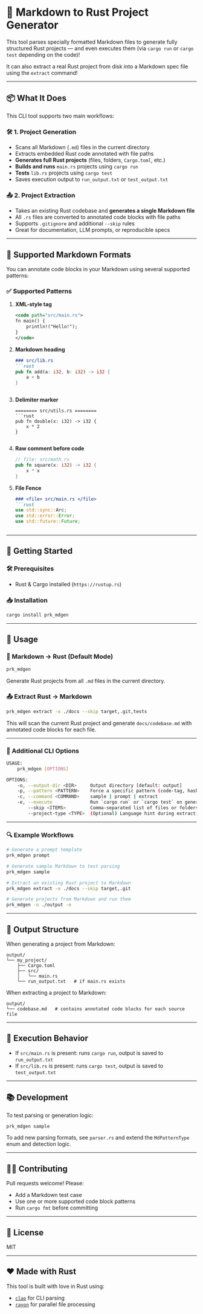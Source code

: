 # 🦀 Markdown to Rust Project Generator

This tool parses specially formatted Markdown files to generate fully structured Rust projects — and even executes them (via `cargo run` or `cargo test` depending on the code)!

It can also extract a real Rust project from disk into a Markdown spec file using the `extract` command!

---

## 📦 What It Does

This CLI tool supports two main workflows:

### 🛠 1. **Project Generation**

- Scans all Markdown (`.md`) files in the current directory
- Extracts embedded Rust code annotated with file paths
- **Generates full Rust projects** (files, folders, `Cargo.toml`, etc.)
- **Builds and runs** `main.rs` projects using `cargo run`
- **Tests** `lib.rs` projects using `cargo test`
- Saves execution output to `run_output.txt` or `test_output.txt`

### 📤 2. **Project Extraction**

- Takes an existing Rust codebase and **generates a single Markdown file**
- All `.rs` files are converted to annotated code blocks with file paths
- Supports `.gitignore` and additional `--skip` rules
- Great for documentation, LLM prompts, or reproducible specs

---

## 🧠 Supported Markdown Formats

You can annotate code blocks in your Markdown using several supported patterns:

### ✅ Supported Patterns

1. **XML-style tag**
   ```xml
   <code path="src/main.rs">
   fn main() {
       println!("Hello!");
   }
   </code>
   ```

2. **Markdown heading**
   ```md
   ### src/lib.rs
   ```rust
   pub fn add(a: i32, b: i32) -> i32 {
       a + b
   }
   ```
   ```

3. **Delimiter marker**
   ```
   ======== src/utils.rs ========
   ```rust
   pub fn double(x: i32) -> i32 {
       x * 2
   }
   ```
   ```

4. **Raw comment before code**
   ```rust
   // file: src/math.rs
   pub fn square(x: i32) -> i32 {
       x * x
   }
   ```

5. **File Fence**
   ```md
   ### <file> src/main.rs </file>
   ```rust
   use std::sync::Arc;
   use std::error::Error;
   use std::future::Future;
   ```
   ```

---

## 🚀 Getting Started

### 🛠 Prerequisites

- Rust & Cargo installed (`https://rustup.rs`)

### 📥 Installation

```bash
cargo install prk_mdgen
```

---

## 🧪 Usage

### 🔁 Markdown → Rust (Default Mode)

```bash
prk_mdgen
```

Generate Rust projects from all `.md` files in the current directory.

### 📤 Extract Rust → Markdown

```bash
prk_mdgen extract -o ./docs --skip target,.git,tests
```

This will scan the current Rust project and generate `docs/codebase.md` with annotated code blocks for each file.

---

### 🔧 Additional CLI Options

```bash
USAGE:
    prk_mdgen [OPTIONS]

OPTIONS:
    -o, --output-dir <DIR>     Output directory [default: output]
    -p, --pattern <PATTERN>    Force a specific pattern (code-tag, hash, delimiter, raw, file-code, file-fence)
    -c, --command <COMMAND>    sample | prompt | extract
    -e, --execute              Run `cargo run` or `cargo test` on generated projects
        --skip <ITEMS>         Comma-separated list of files or folders to skip
        --project-type <TYPE>  (Optional) Language hint during extraction (e.g. rust, node, flutter)
```

---

### 🔍 Example Workflows

```bash
# Generate a prompt template
prk_mdgen prompt

# Generate sample Markdown to test parsing
prk_mdgen sample

# Extract an existing Rust project to Markdown
prk_mdgen extract -o ./docs --skip target,.git

# Generate projects from Markdown and run them
prk_mdgen -o ./output -e
```

---

## 📂 Output Structure

When generating a project from Markdown:

```text
output/
└── my_project/
    ├── Cargo.toml
    ├── src/
    │   └── main.rs
    └── run_output.txt   # if main.rs exists
```

When extracting a project to Markdown:

```text
output/
└── codebase.md   # contains annotated code blocks for each source file
```

---

## 🧪 Execution Behavior

- If `src/main.rs` is present: runs `cargo run`, output is saved to `run_output.txt`
- If `src/lib.rs` is present: runs `cargo test`, output is saved to `test_output.txt`

---

## 📚 Development

To test parsing or generation logic:

```bash
prk_mdgen sample
```

To add new parsing formats, see `parser.rs` and extend the `MdPatternType` enum and detection logic.

---

## 🧑‍💻 Contributing

Pull requests welcome! Please:

- Add a Markdown test case
- Use one or more supported code block patterns
- Run `cargo fmt` before committing

---

## 🪪 License

MIT

---

## ❤️ Made with Rust

This tool is built with love in Rust using:

- [`clap`](https://docs.rs/clap/) for CLI parsing
- [`rayon`](https://docs.rs/rayon/) for parallel file processing
